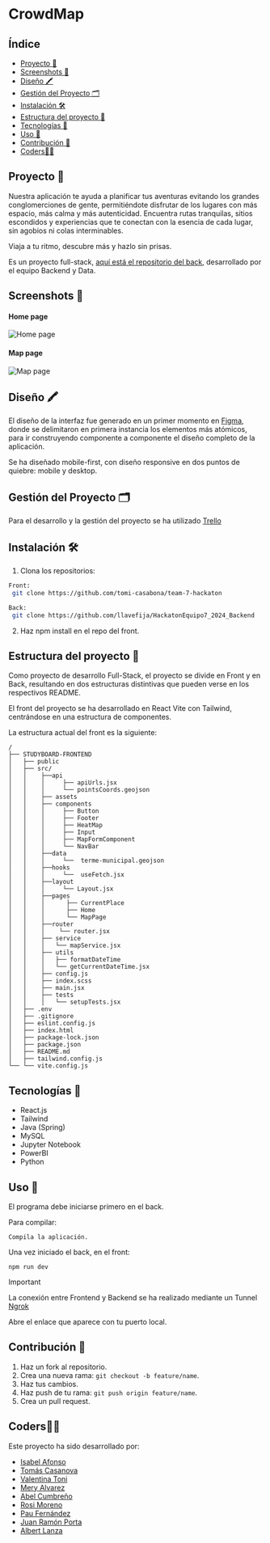 # CrowdMap

## Índice

- [Proyecto 📝](#proyecto-)
- [Screenshots 🚀](#screenshots-)
- [Diseño 🖍](#diseño-)
- [Gestión del Proyecto 🗂](#gestión-del-proyecto-)
- [Instalación 🛠️](#installation-)
- [Estructura del proyecto 📐](#estructura-del-proyecto-)
- [Tecnologías 🔎](#tecnologias-)
- [Uso 🔩](#uso-)
- [Contribución 🤝](#contribution-)
- [Coders👩‍💻](#coders-)

## Proyecto 📝

Nuestra aplicación te ayuda a planificar tus aventuras evitando los grandes conglomerciones de gente, permitiéndote disfrutar de los lugares con más espacio, más calma y más autenticidad. Encuentra rutas tranquilas, sitios escondidos y experiencias que te conectan con la esencia de cada lugar, sin agobios ni colas interminables.

Viaja a tu ritmo, descubre más y hazlo sin prisas.

Es un proyecto full-stack, [aquí está el repositorio del back](https://github.com/llavefija/HackatonEquipo7_2024_Backend), desarrollado por el equipo Backend y Data.

## Screenshots 🚀

#### Home page

![Home page](https://github.com/user-attachments/assets/699a0775-1fe6-4380-a4ce-147200605d9d)

#### Map page

![Map page](https://github.com/user-attachments/assets/cff710ec-1974-4d72-b7e9-b9b2e12c7618)

## Diseño 🖍

El diseño de la interfaz fue generado en un primer momento en [Figma](https://www.figma.com/design/0gBuWkidO0ROFwkiAOgmmy/Untitled?node-id=0-1&node-type=canvas&t=cqKcp5cLqMiwmeTn-0), donde se delimitaron en primera instancia los elementos más atómicos, para ir construyendo componente a componente el diseño completo de la aplicación.

Se ha diseñado mobile-first, con diseño responsive en dos puntos de quiebre: mobile y desktop.

## Gestión del Proyecto 🗂

Para el desarrollo y la gestión del proyecto se ha utilizado [Trello](https://trello.com/invite/b/6717a748c9fdfbf6ac89960a/ATTI373fffdc7037685d9fb5cf2a78b95b57765EE4D6/crowdmap)

## Instalación 🛠️

1. Clona los repositorios:

```bash
Front:
 git clone https://github.com/tomi-casabona/team-7-hackaton

Back:
 git clone https://github.com/llavefija/HackatonEquipo7_2024_Backend

```

2. Haz npm install en el repo del front.

## Estructura del proyecto 📐

Como proyecto de desarrollo Full-Stack, el proyecto se divide en Front y en Back, resultando en dos estructuras distintivas que pueden verse en los respectivos README.

El front del proyecto se ha desarrollado en React Vite con Tailwind, centrándose en una estructura de componentes.

La estructura actual del front es la siguiente:

```plaintext
/
├── STUDYBOARD-FRONTEND
│   ├── public
│   ├── src/
│   │    ├──api
│   │    │     ├── apiUrls.jsx
│   │    │     └── pointsCoords.geojson
│   │    ├── assets
│   │    ├── components
│   │    │     ├── Button
│   │    │     ├── Footer
│   │    │     ├── HeatMap
│   │    │     ├── Input
│   │    │     ├── MapFormComponent
│   │    │     └── NavBar
│   │    ├──data
│   │    │     └──  terme-municipal.geojson
│   │    ├──hooks
│   │    │     └──  useFetch.jsx
│   │    ├──layout
│   │    │     └── Layout.jsx
│   │    ├──pages
│   │    │      ├── CurrentPlace
│   │    │      ├── Home
│   │    │      └── MapPage
│   │    ├──router
│   │    │    └── router.jsx
│   │    ├── service
│   │    │   └── mapService.jsx
│   │    ├── utils
│   │    │   ├── formatDateTime
│   │    │   └── getCurrentDateTime.jsx
│   │    ├── config.js
│   │    ├── index.scss
│   │    ├── main.jsx
│   │    ├── tests
│   │    │   └── setupTests.jsx
│   ├── .env
│   ├── .gitignore
│   ├── eslint.config.js
│   ├── index.html
│   ├── package-lock.json
│   ├── package.json
│   ├── README.md
│   ├── tailwind.config.js
└── └── vite.config.js
```

## Tecnologías 🔎

- React.js
- Tailwind
- Java (Spring)
- MySQL
- Jupyter Notebook
- PowerBI
- Python

## Uso 🔩

El programa debe iniciarse primero en el back.

Para compilar:

```
Compila la aplicación.
```

Una vez iniciado el back, en el front:

```
npm run dev
```

> [!IMPORTANT]
> La conexión entre Frontend y Backend se ha realizado mediante un Tunnel [Ngrok](https://ngrok.com/)

Abre el enlace que aparece con tu puerto local.

## Contribución 🤝

1. Haz un fork al repositorio.
2. Crea una nueva rama: `git checkout -b feature/name`.
3. Haz tus cambios.
4. Haz push de tu rama: `git push origin feature/name`.
5. Crea un pull request.

## Coders👩‍💻

Este proyecto ha sido desarrollado por:

- [Isabel Afonso](https://github.com/IsaLagu)
- [Tomás Casanova ](https://github.com/tomi-casabona)
- [Valentina Toni](https://github.com/ItalianCookieMonster)
- [Mery Alvarez](https://github.com/meryalvhe)
- [Abel Cumbreño](https://github.com/llavefija)
- [Rosi Moreno](https://github.com/RosiMoreno)
- [Pau Fernández](https://github.com/PauFernandezRipolles)
- [Juan Ramón Porta](https://github.com/jraporta)
- [Albert Lanza](https://github.com/albertlnz)
